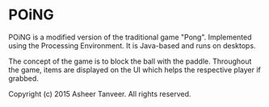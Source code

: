 POiNG
=====

POiNG is a modified version of the traditional game "Pong". Implemented using the Processing Environment. It is Java-based and runs on desktops.

The concept of the game is to block the ball with the paddle. Throughout the game, items are displayed on the UI which helps the 
respective player if grabbed.

Copyright (c) 2015 Asheer Tanveer. All rights reserved.
